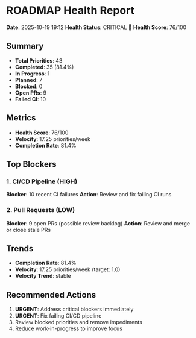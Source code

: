 # ROADMAP Health Report

**Date**: 2025-10-19 19:12
**Health Status**: CRITICAL 🔴
**Health Score**: 76/100

## Summary

- **Total Priorities**: 43
- **Completed**: 35 (81.4%)
- **In Progress**: 1
- **Planned**: 7
- **Blocked**: 0
- **Open PRs**: 9
- **Failed CI**: 10

## Metrics

- **Health Score**: 76/100
- **Velocity**: 17.25 priorities/week
- **Completion Rate**: 81.4%

## Top Blockers

### 1. CI/CD Pipeline (HIGH)

**Blocker**: 10 recent CI failures
**Action**: Review and fix failing CI runs

### 2. Pull Requests (LOW)

**Blocker**: 9 open PRs (possible review backlog)
**Action**: Review and merge or close stale PRs

## Trends

- **Completion Rate**: 81.4%
- **Velocity**: 17.25 priorities/week (target: 1.0)
- **Velocity Trend**: stable

## Recommended Actions

1. **URGENT**: Address critical blockers immediately
2. **URGENT**: Fix failing CI/CD pipeline
3. Review blocked priorities and remove impediments
4. Reduce work-in-progress to improve focus
